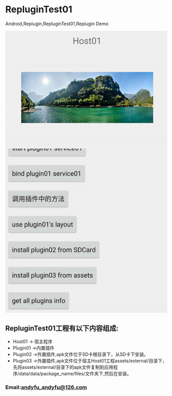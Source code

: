 # RepluginTest01
Android,Replugin,RepluginTest01,Replugin Demo

![image](https://github.com/WoXinfeiyang/RepluginTest01/blob/master/Screenshot/RepluginTest01.jpg)

## RepluginTest01工程有以下内容组成:
- Host01 -> 宿主程序
- Plugin01 ->内置插件
- Plugin02 ->外置插件,apk文件位于SD卡根目录下，从SD卡下安装。
- Plugin03 ->外置插件,apk文件位于宿主Host01工程assets/external/目录下，先将assets/external/目录下的apk文件复制到应用程序/data/data/package_name/files/文件夹下,然后在安装。

### Email:andyfu_andyfu@126.com




